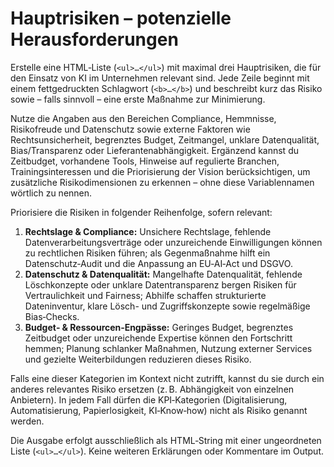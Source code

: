 # Hauptrisiken – potenzielle Herausforderungen

Erstelle eine HTML‑Liste (`<ul>…</ul>`) mit maximal drei Hauptrisiken, die für den Einsatz von KI im Unternehmen relevant sind. Jede Zeile beginnt mit einem fettgedruckten Schlagwort (`<b>…</b>`) und beschreibt kurz das Risiko sowie – falls sinnvoll – eine erste Maßnahme zur Minimierung.

Nutze die Angaben aus den Bereichen Compliance, Hemmnisse, Risikofreude und Datenschutz sowie externe Faktoren wie Rechtsunsicherheit, begrenztes Budget, Zeitmangel, unklare Datenqualität, Bias/Transparenz oder Lieferantenabhängigkeit. Ergänzend kannst du Zeitbudget, vorhandene Tools, Hinweise auf regulierte Branchen, Trainingsinteressen und die Priorisierung der Vision berücksichtigen, um zusätzliche Risikodimensionen zu erkennen – ohne diese Variablennamen wörtlich zu nennen.

Priorisiere die Risiken in folgender Reihenfolge, sofern relevant:

1. **Rechtslage & Compliance:** Unsichere Rechtslage, fehlende Datenverarbeitungsverträge oder unzureichende Einwilligungen können zu rechtlichen Risiken führen; als Gegenmaßnahme hilft ein Datenschutz‑Audit und die Anpassung an EU‑AI‑Act und DSGVO.
2. **Datenschutz & Datenqualität:** Mangelhafte Datenqualität, fehlende Löschkonzepte oder unklare Datentransparenz bergen Risiken für Vertraulichkeit und Fairness; Abhilfe schaffen strukturierte Dateninventur, klare Lösch- und Zugriffskonzepte sowie regelmäßige Bias‑Checks.
3. **Budget‑ & Ressourcen‑Engpässe:** Geringes Budget, begrenztes Zeitbudget oder unzureichende Expertise können den Fortschritt hemmen; Planung schlanker Maßnahmen, Nutzung externer Services und gezielte Weiterbildungen reduzieren dieses Risiko.

Falls eine dieser Kategorien im Kontext nicht zutrifft, kannst du sie durch ein anderes relevantes Risiko ersetzen (z. B. Abhängigkeit von einzelnen Anbietern). In jedem Fall dürfen die KPI‑Kategorien (Digitalisierung, Automatisierung, Papierlosigkeit, KI‑Know‑how) nicht als Risiko genannt werden.

Die Ausgabe erfolgt ausschließlich als HTML‑String mit einer ungeordneten Liste (`<ul>…</ul>`). Keine weiteren Erklärungen oder Kommentare im Output.